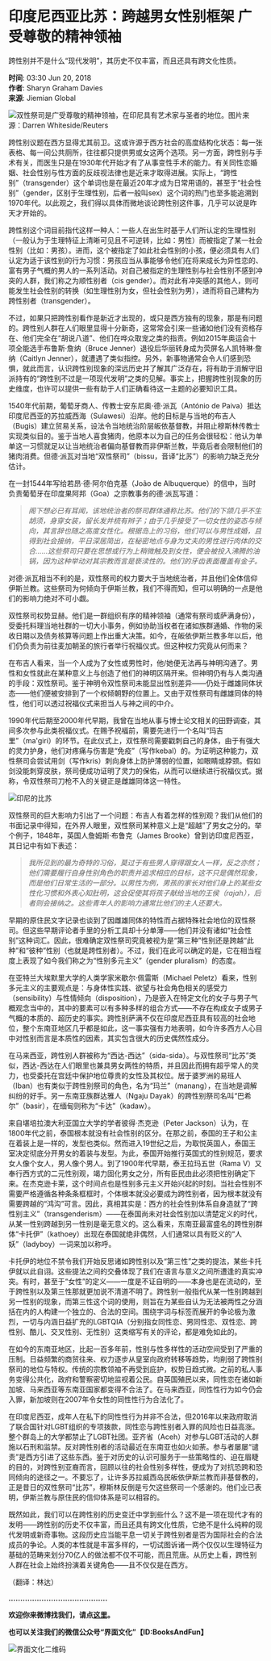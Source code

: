 # 印度尼西亚比苏：跨越男女性别框架 广受尊敬的精神领袖

跨性别并不是什么“现代发明”，其历史不仅丰富，而且还具有跨文化性质。

**时间**: 03:30 Jun 20, 2018  
**作者**: Sharyn Graham Davies  
**来源**: Jiemian Global  

![双性祭司是广受尊敬的精神领袖，在印尼具有艺术家与圣者的地位。图片来源：Darren Whiteside/Reuters](https://img4.jiemian.com/101/original/20180619/152939540117142700.jpg)

跨性别议题在西方显得尤其前卫。这或许源于西方社会的高度结构化状态：每一张表格、每一间公共厕所，往往都只提供男或女这两个选项。另一方面，跨性别与手术有关，而医生只是在1930年代开始才有了从事变性手术的能力。有关同性恋婚姻、社会性别与性方面的反歧视法律也是近来才取得进展。实际上，“跨性别”（transgender）这个单词也是在最近20年才成为日常用语的，甚至于“社会性别”（gender，区别于生理性别，后者一般叫sex）这个词的热门也至多能追溯到1970年代。以此观之，我们得以具体而微地谈论跨性别这件事，几乎可以说是昨天才开始的。

跨性别这个词目前指代这样一种人：一些人在出生时基于人们所认定的生理性别（一般认为于生理特征上清晰可见且不可逆转，比如：男性）而被指定了某一社会性别（比如：男孩）。进而，这个被指定了如此社会性别的小孩，便必须具有人们认定为适于该性别的行为习惯：男孩应当从事能够令他们在将来成长为异性恋的、富有男子气概的男人的一系列活动。对自己被指定的生理性别与社会性别不感到冲突的人群，我们称之为顺性别者（cis gender）。而对此有冲突感的其他人，则可能发生社会性别的转换（如生理性别为女，但社会性别为男），进而将自己建构为跨性别者（transgender）。

不过，如果只把跨性别看作是新近才出现的，或只是西方独有的现象，那是有问题的。跨性别人群在人们眼里显得十分新奇，这常常会引来一些诸如他们没有资格存在、他们完全在“胡说八道”、他们在哗众取宠之类的指责。例如2015年奥运会十项全能选手布鲁斯·詹纳（Bruce Jenner）退役后华丽转身成为荧屏名人凯特琳·詹纳（Caitlyn Jenner），就遭遇了类似指控。另外，新事物通常会令人们感到恐惧，就此而言，认识跨性别现象的深远历史并了解其广泛存在，将有助于消解守旧派持有的“跨性别不过是一项现代发明”之类的见解。事实上，把握跨性别现象的历史维度，也许可以提供一些有助于人们正确看待这一主题的必要知识工具。

1540年代前期，葡萄牙商人、传教士安东尼奥·德·派瓦（António de Paiva）抵达印度尼西亚的苏拉威西海（Sulawesi）沿岸。他的目标是与当地的布吉人（Bugis）建立贸易关系，设法令当地统治阶层皈依基督教，并阻止穆斯林传教士实现类似目的。鉴于当地人喜食猪肉，他原本以为自己的任务会很轻松：他认为单单这一习惯就足以让当地统治者偏向基督教而非伊斯兰教，毕竟后者会限制他们的猪肉消费。但德·派瓦对当地“双性祭司”（bissu，音译“比苏”）的影响力缺乏充分估计。

在一封1544年写给若昂·德·阿尔伯克基（João de Albuquerque）的信中，当时负责葡萄牙在印度果阿邦（Goa）之宗教事务的德·派瓦写道：

> _阁下想必已有耳闻，该地统治者的祭司群体通称比苏。他们的下颌几乎不生胡须，身穿女装，留长发并梳有辫子；由于几乎接受了一切女性的姿态与倾向，其言辞也随之高度女性化。根据岛上的习俗，他们可以与男性成婚，且得到社会接纳，平日深居简出，在秘密地点与身为丈夫的男性进行肉体的交合……这些祭司只要在思想或行为上稍微触及到女性，便会被投入沸腾的油锅，因为这种举动对其宗教而言是亵渎性的。他们的牙齿表面覆盖有金子。_

对德·派瓦相当不利的是，双性祭司的权力要大于当地统治者，并且他们全体信仰伊斯兰教。这些祭司为何倾向于伊斯兰教，我们不得而知，但可以明确的一点是他们的影响力绝对不可小觑。

双性祭司权势显赫。他们是一群组织有序的精神领袖（通常有祭司或萨满身份），受委托料理当地社群的一切大小事务，例如协助当权者在诸如族群通婚、作物的采收日期以及债务核算等问题上作出重大决策。如今，在皈依伊斯兰教多年以后，他们仍负责为前往麦加朝圣的旅行者举行祝福仪式。但这种权力究竟从何而来？

在布吉人看来，当一个人成为了女性或男性时，他/她便无法再与神明沟通了。男性和女性就此在某种意义上与创造了他们的神明区隔开来。但神明仍有与人类沟通的手段：双性祭司。鉴于神明令双性祭司未能显出性别差异——仍处于雌雄同体状态——他们便被安排到了一个权倾朝野的位置上。又由于双性祭司有雌雄同体的特性，他们可以透过祝福仪式来担当人与神之间的中介。

1990年代后期至2000年代早期，我曾在当地从事与博士论文相关的田野调查，其间多次参与此类祝福仪式。在赐予祝福前，需要先进行一个名叫“玛吉里”（ma'giri）的环节。在此仪式上，双性祭司需要戳刺自己的身体，由于有强大的灵力护身，他们对疼痛与伤害是“免疫”（写作kebal）的。为证明这种能力，双性祭司会尝试用剑（写作kris）刺向身体上防护薄弱的位置，如眼睛或脖颈。假如剑没能刺穿皮肤，祭司便成功证明了灵力的保佑，从而可以继续进行祝福仪式。据称，令双性祭司刀枪不入的关键正是雌雄同体这一特性。

![印尼的比苏](https://img1.jiemian.com/101/original/20180619/152939679221372400_a580xH.jpg)

双性祭司的巨大影响力引出了一个问题：布吉人有着怎样的性别观？我们从他们的书面记录中得知，在外界人眼里，双性祭司某种意义上是“超越”了男女之分的。举个例子，1848年，英国人詹姆斯·布鲁克（James Brooke）曾到访印度尼西亚，其日记中有如下表述：

> _我所见到的最为奇特的习俗，莫过于有些男人穿得跟女人一样，反之亦然；他们需要履行自身性别角色的职责并追求相应的目标，这不只是偶然现象，而是他们日常生活的一部分。以男性为例，男孩的家长对他们身上的某些女性化习惯和外表心知肚明，这会促使其将孩子献给当地的王侯（rajah），后者则会接纳之。这些青年人的影响力通常比他们的主人还要大。_

早期的原住民文字记录也谈到了因雌雄同体的特性而占据特殊社会地位的双性祭司。但这些早期评论者手里的分析工具却十分单薄——他们并没有诸如“社会性别”这种词汇。因此，很难确定双性祭司究竟被视为是“第三种”性别还是跨越“此种”和“彼种”性别（也就是跨性别者）。不过，我们在此可以确定的是，它在相当程度上表现了如今我们称之为“性别多元主义”（gender pluralism）的态度。

在亚特兰大埃默里大学的人类学家米歇尔·佩雷斯（Michael Peletz）看来，性别多元主义的主要观点是：与身体性实践、欲望与社会角色相关的感受力（sensibility）与性情倾向（disposition），乃是嵌入在特定文化的女子与男子气概观念当中的，其中的要素可以有多种多样的组合方式——不存在构成女子或男子气概的本质的、超历史的事实。跨性别萨满不仅在印度尼西亚具有较高的社会地位，整个东南亚地区几乎都是如此，这一事实强有力地表明，如今许多西方人心目中对性别而言是本质性的因素，其实包含很大的历史偶然性成分。

在马来西亚，跨性别人群被称为“西达-西达”（sida-sida）。与双性祭司“比苏”类似，西达-西达在人们眼里也兼具男女两性的特质，并且因此而拥有超乎常人的灵力，也受委托在宫廷中保护地位尊贵的女性及其权位。居于婆罗洲的易班人（Iban）也有类似于跨性别祭司的角色，名为“玛兰”（manang），在当地是调解纠纷的好手。另一东南亚族群达雅人（Ngaju Dayak）的跨性别祭司名叫“巴希尔”（basir），在缅甸则称为“卡达”（kadaw）。

来自堪培拉澳大利亚国立大学的学者彼得·杰克逊（Peter Jackson）认为，在1800年代之前，泰国根本就没有社会性别的区分。在那之前，泰国的王子和公主在着装上是一样的，发型也类似。然而进入19世纪之后，为取悦英国人，泰国王室决定彻底分开男女的着装与发型。为此，泰国开始推行英国式的性别规范，要求女人像个女人，男人像个男人。到了1900年代早期，泰王拉玛五世（Rama V）又奉行西方式的二元性别观，竭力固化男女之分，所有臣民由此必须把性别确定下来。在杰克逊卡莱，这个时间点也是性别多元主义开始兴起的时刻。当社会性别不需要严格遵循各种条条框框时，个体根本就没必要成为跨性别者，因为根本就没有需要跨越的“鸿沟”可言。因此，真相其实是：西方的社会性别体系自身造就了“跨性别主义”（transgenderism）——在泰国尚未对社会性别加以清楚定义的时代，从某一性别跨越到另一性别是毫无意义的。这么看来，东南亚最富盛名的跨性别群体“卡托伊”（kathoey）出现在泰国就绝非偶然，人们通常以具有贬义的“人妖”（ladyboy）一词来加以称呼。

卡托伊的地位不禁令我们开始反思诸如跨性别以及“第三性”之类的提法，某些卡托伊就以此自诩。这些提法之间的交叠体现了我们在语言与意义之间所遭逢的真实冲突。有时，甚至于“女性”的定义——一度是不证自明的——本身也是在流动的，至于跨性别以及第三性那就更加说不清道不明了。跨性别一般指代从某一性别跨越到另一性别的现象，而第三性这个词的使用，则旨在为某些自认为无法被两性之分涵括在内的人构建一个独立的、合法的空间。围绕字词与标签而展开的争论极为激烈，一切与内涵日益扩充的LGBTQIA（分别指女同性恋、男同性恋、双性恋、跨性别、酷儿、交叉性别、无性别）这类缩写有关的评论，都是难免如此的。

在如今的东南亚地区，比起一百多年前，性别与性多样性的活动空间受到了严重的压制。日益频繁的商贸往来、权力逐步从皇室向政府转移等趋势，均削弱了跨性别祭司的地位与特权。传统的宗教领袖不再受到庇护，权势日趋式微。之前的私人事务变得公共化，政府和警察密切地监视着公民。自英国殖民以来，同性恋在诸如新加坡、马来西亚等东南亚国家都变得不合法了。在马来西亚，同性性行为如今仍会入罪，新加坡则在2007年令女性的同性性行为合法化了。

在印度尼西亚，成年人在私下的同性性行为并非不合法，但2016年以来政府取消了联合国针对LGBT组织的专项拨款，同性恋与跨性别者入罪的风险也日益高涨。整个群岛上的大学都禁止了LGBT社团。亚齐省（Aceh）对参与LGBT活动的人群施以石刑和监禁。反对跨性别者的活动最近在东南亚也如火如荼。参与者屡屡“谴责”是西方引进了这些东西。鉴于对历史的认识可服务于一些策略性的、迫在眉睫的目的，对跨性别亚裔而言，回顾以往的社会性别多样性，便成为了对抗恐跨和恐同倾向的途径之一。不要忘了，让许多苏拉威西岛民皈依伊斯兰教而非基督教的，正是昔日的双性祭司“比苏”，穆斯林反倒是亏欠这些祭司一个感谢的。他们业已表明，伊斯兰教与原住民的信仰体系是可以相容的。

既然如此，我们可以在跨性别的历史变迁中学到些什么？这不是一项在现代才有的发明——跨性别的历史不仅丰富，而且还具有跨文化性质，它绝不是什么纯粹的现代发明或新奇事物。这段历史应当能平息一切关于跨性别者是否为国际社会的合法成员的争论。人类的本性就是丰富多样的，一切试图诉诸一两个仅仅以生理特征为基础的范畴来划分70亿人的做法都不仅不可能，而且荒唐。从历史上看，跨性别人群在社会上始终扮演着关键角色——且不仅仅是在西方。

（翻译：林达）

**……………………………………**

**欢迎你来微博找我们，请点[这里](http://weibo.com/u/6031682587?topnav=1&wvr=6&topsug=1)。**

**也可以关注我们的微信公众号“界面文化”【ID:BooksAndFun】**

![界面文化二维码](https://img3.jiemian.com/101/original/20180530/152765718730701400_a580xH.jpg)